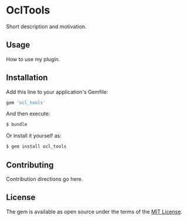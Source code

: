 # OclTools
Short description and motivation.

## Usage
How to use my plugin.

## Installation
Add this line to your application's Gemfile:

```ruby
gem 'ocl_tools'
```

And then execute:
```bash
$ bundle
```

Or install it yourself as:
```bash
$ gem install ocl_tools
```

## Contributing
Contribution directions go here.

## License
The gem is available as open source under the terms of the [MIT License](https://opensource.org/licenses/MIT).
